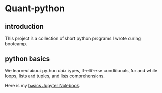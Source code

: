 # Quant-python

## introduction
This project is a collection of short python programs I wrote during bootcamp.

## python basics
We learned about python data types, if-elif-else conditionals, for and while loops, lists and tuples, and lists comprehensions.

Here is my [basics Jupyter Notebook](https://github.com/EstherZhu/Quant-python/blob/master/python-basics-notebook-empty.ipynb).
